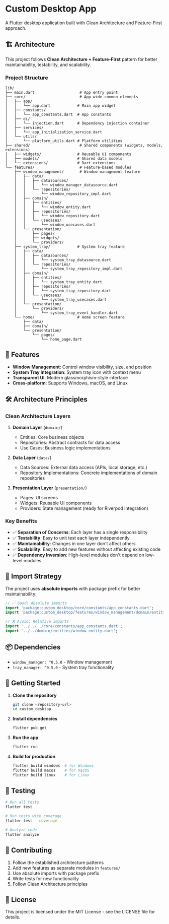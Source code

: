 # Custom Desktop App

A Flutter desktop application built with Clean Architecture and Feature-First approach.

## 🏗️ Architecture

This project follows **Clean Architecture + Feature-First** pattern for better maintainability, testability, and scalability.

### Project Structure

```
lib/
├── main.dart                    # App entry point
├── core/                        # App-wide common elements
│   ├── app/
│   │   └── app.dart            # Main app widget
│   ├── constants/
│   │   └── app_constants.dart  # App constants
│   ├── di/
│   │   └── injection.dart      # Dependency injection container
│   ├── services/
│   │   └── app_initialization_service.dart
│   └── utils/
│       └── platform_utils.dart # Platform utilities
├── shared/                      # Shared components (widgets, models, extensions)
│   ├── widgets/                # Reusable UI components
│   ├── models/                 # Shared data models
│   └── extensions/             # Dart extensions
└── features/                    # Feature-based modules
    ├── window_management/       # Window management feature
    │   ├── data/
    │   │   ├── datasources/
    │   │   │   └── window_manager_datasource.dart
    │   │   └── repositories/
    │   │       └── window_repository_impl.dart
    │   ├── domain/
    │   │   ├── entities/
    │   │   │   └── window_entity.dart
    │   │   ├── repositories/
    │   │   │   └── window_repository.dart
    │   │   └── usecases/
    │   │       └── window_usecases.dart
    │   └── presentation/
    │       ├── pages/
    │       ├── widgets/
    │       └── providers/
    ├── system_tray/            # System tray feature
    │   ├── data/
    │   │   ├── datasources/
    │   │   │   └── system_tray_datasource.dart
    │   │   └── repositories/
    │   │       └── system_tray_repository_impl.dart
    │   ├── domain/
    │   │   ├── entities/
    │   │   │   └── system_tray_entity.dart
    │   │   ├── repositories/
    │   │   │   └── system_tray_repository.dart
    │   │   └── usecases/
    │   │       └── system_tray_usecases.dart
    │   └── presentation/
    │       └── providers/
    │           └── system_tray_event_handler.dart
    └── home/                   # Home screen feature
        ├── data/
        ├── domain/
        └── presentation/
            └── pages/
                └── home_page.dart
```

## 🚀 Features

- **Window Management**: Control window visibility, size, and position
- **System Tray Integration**: System tray icon with context menu
- **Transparent UI**: Modern glassmorphism-style interface
- **Cross-platform**: Supports Windows, macOS, and Linux

## 🛠️ Architecture Principles

### Clean Architecture Layers

1. **Domain Layer** (`domain/`)
   - Entities: Core business objects
   - Repositories: Abstract contracts for data access
   - Use Cases: Business logic implementations

2. **Data Layer** (`data/`)
   - Data Sources: External data access (APIs, local storage, etc.)
   - Repository Implementations: Concrete implementations of domain repositories

3. **Presentation Layer** (`presentation/`)
   - Pages: UI screens
   - Widgets: Reusable UI components
   - Providers: State management (ready for Riverpod integration)

### Key Benefits

- ✅ **Separation of Concerns**: Each layer has a single responsibility
- ✅ **Testability**: Easy to unit test each layer independently
- ✅ **Maintainability**: Changes in one layer don't affect others
- ✅ **Scalability**: Easy to add new features without affecting existing code
- ✅ **Dependency Inversion**: High-level modules don't depend on low-level modules

## 🔧 Import Strategy

The project uses **absolute imports** with package prefix for better maintainability:

```dart
// ✅ Good: Absolute imports
import 'package:custom_desktop/core/constants/app_constants.dart';
import 'package:custom_desktop/features/window_management/domain/entities/window_entity.dart';

// ❌ Avoid: Relative imports
import '../../../core/constants/app_constants.dart';
import '../../domain/entities/window_entity.dart';
```

## 📦 Dependencies

- `window_manager: ^0.5.0` - Window management
- `tray_manager: ^0.5.0` - System tray functionality

## 🚀 Getting Started

1. **Clone the repository**
   ```bash
   git clone <repository-url>
   cd custom_desktop
   ```

2. **Install dependencies**
   ```bash
   flutter pub get
   ```

3. **Run the app**
   ```bash
   flutter run
   ```

4. **Build for production**
   ```bash
   flutter build windows  # for Windows
   flutter build macos    # for macOS
   flutter build linux    # for Linux
   ```

## 🧪 Testing

```bash
# Run all tests
flutter test

# Run tests with coverage
flutter test --coverage

# Analyze code
flutter analyze
```

## 🤝 Contributing

1. Follow the established architecture patterns
2. Add new features as separate modules in `features/`
3. Use absolute imports with package prefix
4. Write tests for new functionality
5. Follow Clean Architecture principles

## 📝 License

This project is licensed under the MIT License - see the LICENSE file for details.
